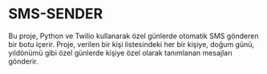 # SMS-SENDER
Bu proje, Python ve Twilio kullanarak özel günlerde otomatik SMS gönderen bir botu içerir. Proje, verilen bir kişi listesindeki her bir kişiye, doğum günü, yıldönümü gibi özel günlerde kişiye özel olarak tanımlanan mesajları gönderir.
